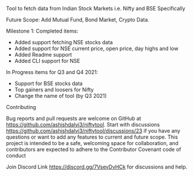 Tool to fetch data from Indian Stock Markets i.e. Nifty and BSE Specifically

Future Scope: Add Mutual Fund, Bond Market, Crypto Data.


<Development In Progress>


Milestone 1: Completed items:
- Added support fetching NSE stocks data
- Added support for NSE current price, open price, day highs and low
- Added Readme support
- Added CLI support for NSE
  
In Progress items for Q3 and Q4 2021:
  - Support for BSE stocks data
  - Top gainers and loosers for Nifty 
  - Change the name of tool (by Q3 2021)
  
  


Contributing

Bug reports and pull requests are welcome on GitHub at https://github.com/ashishdalvi3/niftytool.
Start with discussions https://github.com/ashishdalvi3/niftytool/discussions/23 if you have any questions or want to add any features to current and future scope.
This project is intended to be a safe, welcoming space for collaboration, and contributors are expected to adhere to the Contributor Covenant code of conduct


Join Discord Link https://discord.gg/7VsevDvHCk for discussions and help.
